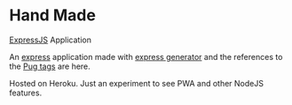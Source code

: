 Hand Made
===================
 
 [ExpressJS][1] Application

 An [express][1] application made with [express generator][2] and the references to the [Pug tags][3] are here.

 Hosted on Heroku. Just an experiment to see PWA and other NodeJS features.







[1]: http://expressjs.com
[2]: http://expressjs.com/en/starter/generator.html
[3]: https://pugjs.org/language/tags.html